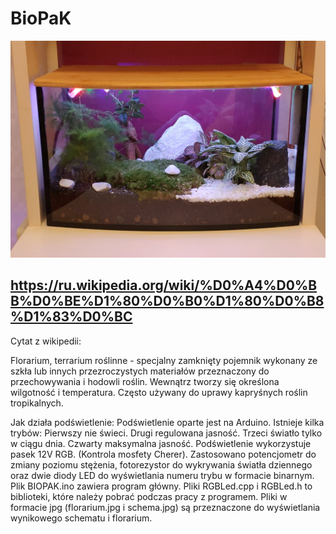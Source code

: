 # BioPaK
![Флорариум](florarium.jpg "Florarium")
##  https://ru.wikipedia.org/wiki/%D0%A4%D0%BB%D0%BE%D1%80%D0%B0%D1%80%D0%B8%D1%83%D0%BC
Cytat z wikipedii:

Florarium, terrarium roślinne - specjalny zamknięty pojemnik wykonany ze szkła lub innych przezroczystych materiałów przeznaczony do przechowywania i hodowli roślin. Wewnątrz tworzy się określona wilgotność i temperatura. Często używany do uprawy kapryśnych roślin tropikalnych.

Jak działa podświetlenie:
Podświetlenie oparte jest na Arduino. Istnieje kilka trybów:
Pierwszy  nie świeci.
Drugi regulowana jasność.
Trzeci światło tylko w ciągu dnia.
Czwarty maksymalna jasność.
Podświetlenie wykorzystuje pasek 12V RGB. (Kontrola mosfety Cherer). Zastosowano potencjometr do zmiany poziomu stężenia, fotorezystor do wykrywania światła dziennego oraz dwie diody LED do wyświetlania numeru trybu w formacie binarnym.
Plik BIOPAK.ino zawiera program główny.
Pliki RGBLed.cpp i RGBLed.h to biblioteki, które należy pobrać podczas pracy z programem.
Pliki w formacie jpg (florarium.jpg i schema.jpg) są przeznaczone do wyświetlania wynikowego schematu i florarium.



